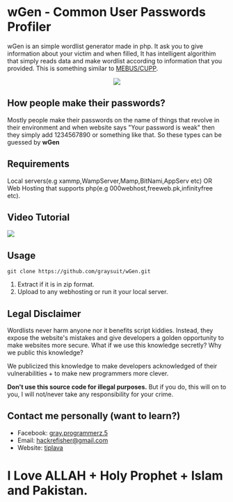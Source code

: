 <h1> wGen - Common User Passwords Profiler</h1>
<p>wGen is an simple wordlist generator made in php. It ask you to give information about your victim and when filled, It has intelligent algorithim that simply reads data and make wordlist according to information that you provided. This is something similar to <a href="https://github.com/Mebus/cupp">MEBUS/CUPP</a>.</p>
<center><img src="https://i.ibb.co/Z86MdCg/sadas.png"></center>
<h2> How people make their passwords?</h2>
<p>Mostly people make their passwords on the name of things that revolve in their environment and when website says "Your password is weak" then they simply add 1234567890 or something like that. So these types can be guessed by <b>wGen</b></p>
<h2> Requirements</h2>
<p>Local servers(e.g xammp,WampServer,Mamp,BitNami,AppServ etc) OR Web Hosting that supports php(e.g 000webhost,freeweb.pk,infinityfree etc).</p>
<h2> Video Tutorial</h2>
<a href="https://youtu.be/PZ4qqaF1XWw"><img src="https://i.ytimg.com/vi/4wswgVoXgyA/maxresdefault.jpg"></a>
<h2> Usage</h2>
<p><pre><code>git clone https://github.com/graysuit/wGen.git</code></pre>
<ol>
<li>Extract if it is in zip format.</li>
<li>Upload to any webhosting or run it your local server.</li>
</ol><p>
<h2> Legal Disclaimer</h2>
<p>Wordlists never harm anyone nor it benefits script kiddies. Instead, they expose the website's mistakes and give developers a golden opportunity to make websites more secure. What if we use this knowledge secretly? Why we public this knowledge?</p>
<p>We publicized this knowledge to make developers acknowledged of their vulnerabilities + to make new programmers more clever.</p><p><b>Don't use this source code for illegal purposes.</b> But if you do, this will on to you, I will not/never take any responsibility for your crime.</p>
<h2>Contact me personally (want to learn?)</h2>
<ul><li>Facebook: <a href="https://fb.com/messages/t/gray.programmerz.5">gray.programmerz.5</a></li>
<li>Email: <a href="mailto:hackrefisher@gmail.com">hackrefisher@gmail.com</a></li>
<li>Website: <a href="https://tiplava.blogspot.com">tiplava</a></li></ul>
<h1>I Love ALLAH + Holy Prophet + Islam and Pakistan.</h1>
